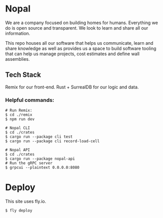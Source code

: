 # Nopal

We are a company focused on building homes for humans. Everything we do is open source and transparent. We look to learn and share all our information.

This repo houses all our software that helps us communicate, learn and share knowledge as well as provides us a space to build software tooling that can help us manage projects, cost estimates and define wall assemblies.

## Tech Stack
Remix for our front-end.
Rust + SurrealDB for our logic and data.

### Helpful commands:

```
# Run Remix:
$ cd ./remix
$ npm run dev

# Nopal CLI
$ cd ./crates
$ cargo run --package cli test
$ cargo run --package cli record-load-cell

# Nopal API
$ cd ./crates
$ cargo run --package nopal-api
# Run the gRPC server
$ grpcui --plaintext 0.0.0.0:8080
```


# Deploy

This site uses fly.io.

```bash
$ fly deploy
```
